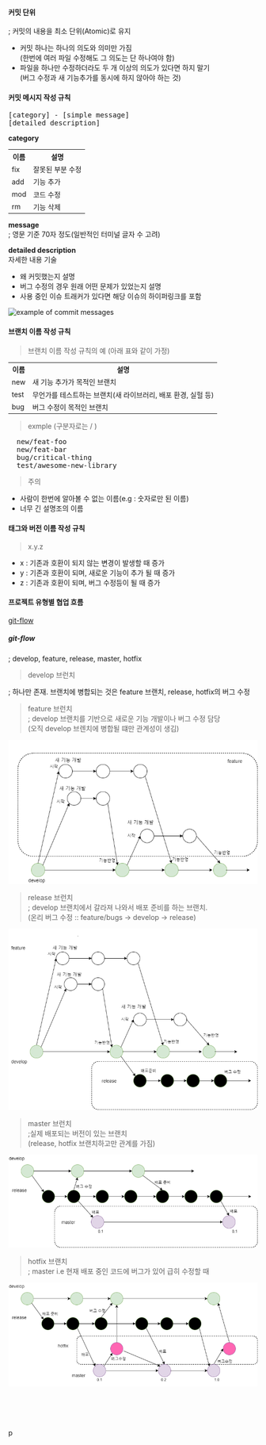 #### 커밋 단위
; 커밋의 내용을 최소 단위(Atomic)로 유지

- 커밋 하나는 하나의 의도와 의미만 가짐  
(한번에 여러 파일 수정해도 그 의도는 단 하나여야 함)
- 파일을 하나만 수정하더라도 두 개 이상의 의도가 있다면 하지 말기  
(버그 수정과 새 기능추가를 동시에 하지 않아야 하는 것)

#### 커밋 메시지 작성 규칙

<pre>
[category] - [simple message]
[detailed description]
</pre>

**category**  

<table>
  <tr>
    <th>이름</th> <th>설명</th>
  </tr>
  <tr>
    <td>fix</td> <td>잘못된 부분 수정</td>
  </tr>
  <tr>
    <td>add</td> <td>기능 추가</td>
  </tr>
  <tr>
    <td>mod</td> <td>코드 수정</td>
  </tr>
  <tr>
    <td>rm</td> <td>기능 삭제</td>
  </tr>
</table>

**message**  
; 영문 기준 70자 정도(일반적인 터미널 글자 수 고려)

**detailed description**  
자세한 내용 기술  
- 왜 커밋했는지 설명
- 버그 수정의 경우 원래 어떤 문제가 있었는지 설명
- 사용 중인 이슈 트래커가 있다면 해당 이슈의 하이퍼링크를 포함

![example of commit messages](https://wiki.openstack.org/wiki/GitCommitMessages)

#### 브랜치 이름 작성 규칙

> 브랜치 이름 작성 규칙의 예 (아래 표와 같이 가정)

<table>
  <tr>
    <th>이름</th> <th>설명</th>
  </tr>
  <tr>
    <td>new</td> <td>새 기능 추가가 목적인 브랜치</td>
  </tr>
  <tr>
    <td>test</td> <td>무언가를 테스트하는 브랜치(새 라이브러리, 배포 환경, 실헐 등)</td>
  </tr>
  <tr>
    <td>bug</td> <td>버그 수정이 목적인 브랜치</td>
  </tr>  
</table>

> exmple (구분자로는 / )

<pre>
  new/feat-foo
  new/feat-bar
  bug/critical-thing
  test/awesome-new-library
</pre>

> 주의  

- 사람이 한번에 알아볼 수 없는 이름(e.g : 숫자로만 된 이름)
- 너무 긴 설명조의 이름

#### 태그와 버전 이름 작성 규칙

> x.y.z

- x : 기존과 호환이 되지 않는 변경이 발생할 때 증가
- y : 기존과 호환이 되며, 새로운 기능이 추가 될 때 증가
- z : 기존과 호환이 되며, 버그 수정등이 될 때 증가

#### 프로젝트 유형별 협업 흐름

<a href="#git-flow">git-flow</a>


<div id="git-flow"></div>

##### git-flow

; develop, feature, release, master, hotfix

> develop 브런치  

; 하나만 존재. 브랜치에 병합되는 것은 feature 브랜치, release, hotfix의 버그 수정  

>  feature 브런치  
; develop 브랜치를 기반으로 새로운 기능 개발이나 버그 수정 담당  
(오직 develop 브렌치에 병합될 떄만 관계성이 생김)  

![git-flow의 feature와 develop 브렌치 관계](./pics/[pic12-61]feature_develop_branch.png)

> release 브런치  
; develop 브랜치에서 갈라져 나와서 배포 준비를 하는 브랜치.  
(온리 버그 수정 :: feature/bugs -> develop -> release)

![git-flow의 release, develop, feature 브렌치](./pics/[pic12-62]feature_develop_release_branch.png)

> master 브런치  
;실제 배포되는 버전이 있는 브랜치  
(release, hotfix 브랜치하고만 관계를 가짐)

![git-flow의 develop, release, master 브렌치](./pics/[pic12-63]develop_release_master_branch.png)

> hotfix 브랜치  
; master i.e 현재 배포 중인 코드에 버그가 있어 급히 수정할 때

![git-flow의 develop, master, hotfix 브렌치](./pics/[pic12-64]develop_master_hotfix_branch.png)




















































<br><br><br><br>
p
